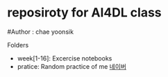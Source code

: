 # reposiroty for Al4DL class

#Author : chae yoonsik


Folders
* week[1-16]: Excercise notebooks
* pratice: Random practice of me
[네이버](www.naver.com)

